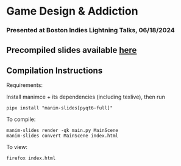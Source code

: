 # Game Design & Addiction
### Presented at Boston Indies Lightning Talks, 06/18/2024

## Precompiled slides available [here](https://crumblingmizzle.github.io/addfriction/)

## Compilation Instructions
Requirements:

Install manimce + its dependencies (including texlive), then run
```
pipx install "manim-slides[pyqt6-full]"
```

To compile:
```
manim-slides render -qk main.py MainScene
manim-slides convert MainScene index.html
```

To view:
```
firefox index.html
```
